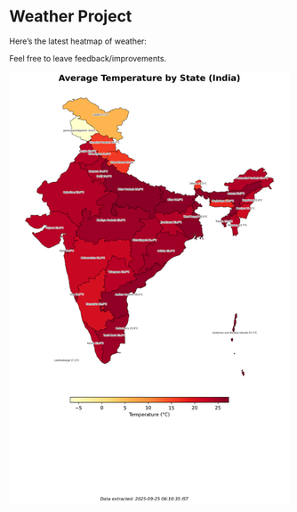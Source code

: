 # Weather Project

Here’s the latest heatmap of weather:

Feel free to leave feedback/improvements.

![India Heatmap](docs/assets/india_heatmap.png?v=D48F85)
